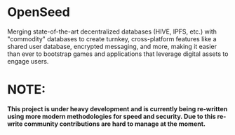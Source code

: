 # OpenSeed
Merging state-of-the-art decentralized databases (HIVE, IPFS, etc.) with "commodity" databases to create turnkey, cross-platform features like a shared user database, encrypted messaging, and more, making it easier than ever to bootstrap games and applications that leverage digital assets to engage users.

# **NOTE:** 

**This project is under heavy development and is currently being re-written using more modern methodologies for speed and security. Due to this re-write community contributions are hard to manage at the moment.**


